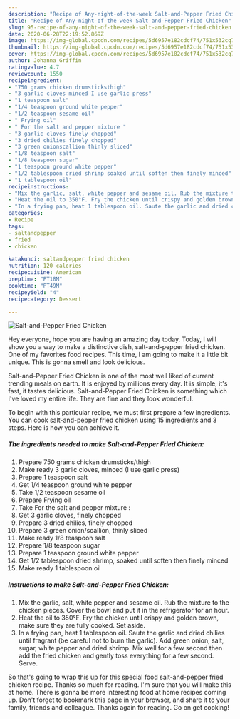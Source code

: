 ```yaml
---
description: "Recipe of Any-night-of-the-week Salt-and-Pepper Fried Chicken"
title: "Recipe of Any-night-of-the-week Salt-and-Pepper Fried Chicken"
slug: 95-recipe-of-any-night-of-the-week-salt-and-pepper-fried-chicken
date: 2020-06-28T22:19:52.869Z
image: https://img-global.cpcdn.com/recipes/5d6957e182cdcf74/751x532cq70/salt-and-pepper-fried-chicken-recipe-main-photo.jpg
thumbnail: https://img-global.cpcdn.com/recipes/5d6957e182cdcf74/751x532cq70/salt-and-pepper-fried-chicken-recipe-main-photo.jpg
cover: https://img-global.cpcdn.com/recipes/5d6957e182cdcf74/751x532cq70/salt-and-pepper-fried-chicken-recipe-main-photo.jpg
author: Johanna Griffin
ratingvalue: 4.7
reviewcount: 1550
recipeingredient:
- "750 grams chicken drumsticksthigh"
- "3 garlic cloves minced I use garlic press"
- "1 teaspoon salt"
- "1/4 teaspoon ground white pepper"
- "1/2 teaspoon sesame oil"
- " Frying oil"
- " For the salt and pepper mixture "
- "3 garlic cloves finely chopped"
- "3 dried chilies finely chopped"
- "3 green onionscallion thinly sliced"
- "1/8 teaspoon salt"
- "1/8 teaspoon sugar"
- "1 teaspoon ground white pepper"
- "1/2 tablespoon dried shrimp soaked until soften then finely minced"
- "1 tablespoon oil"
recipeinstructions:
- "Mix the garlic, salt, white pepper and sesame oil. Rub the mixture to the chicken pieces. Cover the bowl and put it in the refrigerator for an hour."
- "Heat the oil to 350°F. Fry the chicken until crispy and golden brown, make sure they are fully cooked. Set aside."
- "In a frying pan, heat 1 tablespoon oil. Saute the garlic and dried chilies until fragrant (be careful not to burn the garlic). Add green onion, salt, sugar, white pepper and dried shrimp. Mix well for a few second then add the fried chicken and gently toss everything for a few second. Serve."
categories:
- Recipe
tags:
- saltandpepper
- fried
- chicken

katakunci: saltandpepper fried chicken 
nutrition: 120 calories
recipecuisine: American
preptime: "PT18M"
cooktime: "PT49M"
recipeyield: "4"
recipecategory: Dessert

---
```



![Salt-and-Pepper Fried Chicken](https://img-global.cpcdn.com/recipes/5d6957e182cdcf74/751x532cq70/salt-and-pepper-fried-chicken-recipe-main-photo.jpg)

Hey everyone, hope you are having an amazing day today. Today, I will show you a way to make a distinctive dish, salt-and-pepper fried chicken. One of my favorites food recipes. This time, I am going to make it a little bit unique. This is gonna smell and look delicious.

Salt-and-Pepper Fried Chicken is one of the most well liked of current trending meals on earth. It is enjoyed by millions every day. It is simple, it's fast, it tastes delicious. Salt-and-Pepper Fried Chicken is something which I've loved my entire life. They are fine and they look wonderful.




To begin with this particular recipe, we must first prepare a few ingredients. You can cook salt-and-pepper fried chicken using 15 ingredients and 3 steps. Here is how you can achieve it.

<!--inarticleads1-->

##### The ingredients needed to make Salt-and-Pepper Fried Chicken:

1. Prepare 750 grams chicken drumsticks/thigh
1. Make ready 3 garlic cloves, minced (I use garlic press)
1. Prepare 1 teaspoon salt
1. Get 1/4 teaspoon ground white pepper
1. Take 1/2 teaspoon sesame oil
1. Prepare  Frying oil
1. Take  For the salt and pepper mixture :
1. Get 3 garlic cloves, finely chopped
1. Prepare 3 dried chilies, finely chopped
1. Prepare 3 green onion/scallion, thinly sliced
1. Make ready 1/8 teaspoon salt
1. Prepare 1/8 teaspoon sugar
1. Prepare 1 teaspoon ground white pepper
1. Get 1/2 tablespoon dried shrimp, soaked until soften then finely minced
1. Make ready 1 tablespoon oil




<!--inarticleads2-->

##### Instructions to make Salt-and-Pepper Fried Chicken:

1. Mix the garlic, salt, white pepper and sesame oil. Rub the mixture to the chicken pieces. Cover the bowl and put it in the refrigerator for an hour.
1. Heat the oil to 350°F. Fry the chicken until crispy and golden brown, make sure they are fully cooked. Set aside.
1. In a frying pan, heat 1 tablespoon oil. Saute the garlic and dried chilies until fragrant (be careful not to burn the garlic). Add green onion, salt, sugar, white pepper and dried shrimp. Mix well for a few second then add the fried chicken and gently toss everything for a few second. Serve.




So that's going to wrap this up for this special food salt-and-pepper fried chicken recipe. Thanks so much for reading. I'm sure that you will make this at home. There is gonna be more interesting food at home recipes coming up. Don't forget to bookmark this page in your browser, and share it to your family, friends and colleague. Thanks again for reading. Go on get cooking!
